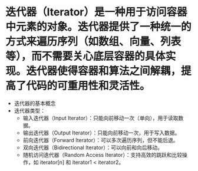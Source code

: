 # 迭代器（Iterator）是一种用于访问容器中元素的对象。迭代器提供了一种统一的方式来遍历序列（如数组、向量、列表等），而不需要关心底层容器的具体实现。迭代器使得容器和算法之间解耦，提高了代码的可重用性和灵活性。
* 迭代器的基本概念
* 迭代器类型：
  * 输入迭代器（Input Iterator）：只能向前移动一次（单向），用于读取数据。
  * 输出迭代器（Output Iterator）：只能向前移动一次，用于写入数据。
  * 前向迭代器（Forward Iterator）：可以多次遍历序列，但不能后退。
  * 双向迭代器（Bidirectional Iterator）：可以向前和向后移动。
  * 随机访问迭代器（Random Access Iterator）：支持高效的跳跃和比较操作，如 iterator[n] 和 iterator1 < iterator2。

